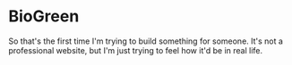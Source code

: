 # BioGreen

So that's the first time I'm trying to build something for someone. It's not a professional website, but I'm just trying to feel how it'd be in real life.
